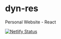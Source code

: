 # dyn-res
Personal Website - React


[![Netlify Status](https://api.netlify.com/api/v1/badges/fca41c0e-0fb8-4d92-806e-f63ab03ff181/deploy-status)](https://app.netlify.com/sites/peaceful-johnson-07da59/deploys)
